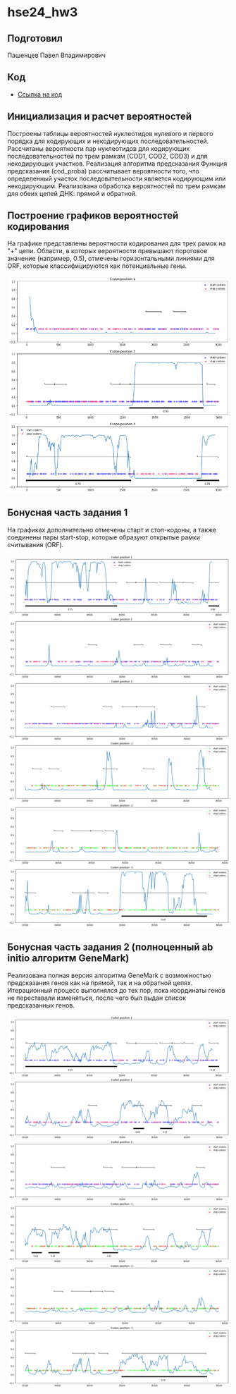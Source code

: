 # hse24_hw3

## Подготовил

Пашенцев Павел Владимирович

## Код

- [Ссылка на код](/main.ipynb)

## Инициализация и расчет вероятностей

Построены таблицы вероятностей нуклеотидов нулевого и первого порядка для кодирующих и некодирующих последовательностей.
Рассчитаны вероятности пар нуклеотидов для кодирующих последовательностей по трем рамкам (COD1, COD2, COD3) и для некодирующих участков.
Реализация алгоритма предсказания
Функция предсказания (cod_proba) рассчитывает вероятности того, что определенный участок последовательности является кодирующим или некодирующим. Реализована обработка вероятностей по трем рамкам для обеих цепей ДНК: прямой и обратной.

## Построение графиков вероятностей кодирования

На графике представлены вероятности кодирования для трех рамок на "+" цепи. Области, в которых вероятности превышают пороговое значение (например, 0.5), отмечены горизонтальными линиями для ORF, которые классифицируются как потенциальные гены.

![](/img/_1.png)

## Бонусная часть задания 1

На графиках дополнительно отмечены старт и стоп-кодоны, а также соединены пары start-stop, которые образуют открытые рамки считывания (ORF).

![](/img/_2.png)

## Бонусная часть задания 2 (полноценный ab initio алгоритм GeneMark)

Реализована полная версия алгоритма GeneMark с возможностью предсказания генов как на прямой, так и на обратной цепях. Итерационный процесс выполнялся до тех пор, пока координаты генов не переставали изменяться, после чего был выдан список предсказанных генов.

![](/img/_3.png)